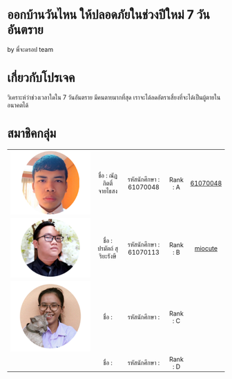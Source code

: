 # ออกบ้านวันไหน ให้ปลอดภัยในช่วงปีใหม่ 7 วันอันตราย 
by พี่จะดรอป team

# เกี่ยวกับโปรเจค
วิเคราะห์ว่าช่วงเวลาใดใน 7 วันอันตราย มีคนตายมากที่สุด เราจะได้ลดอัตราเสี่ยงที่จะได้เป็นผู้ตายในอนาคตได้

# สมาชิคกลุ่ม
<table>
	<tr align="center">
		<td><a href="https://github.com/61070048" target="_blank"><img src="Pic member/ICEmen.png"></a></td>
		<td>ชื่อ : ณัฏกิตติ์ จายไธสง</td>
		<td>รหัสนักศึกษา : 61070048</td>
		<td>Rank : A</td>
		<td><a href="https://github.com/61070048">61070048</a></td>
	</tr>
	<tr align="center">
		<td><a href="https://github.com/miocute" target="_blank"><img src="Pic member/PONG.png"></a></td>
		<td>ชื่อ : ปรมัตถ์ สุริยะรังษี</td>
		<td>รหัสนักศึกษา : 61070113</td>
		<td>Rank : B</td>
		<td><a href="https://github.com/miocute">miocute</a></td>
	</tr>
	<tr align="center">
		<td><a href="https://github.com/wirawan05595" target="_blank"><img src="Pic member/ICEwomen.png"></a></td>
		<td>ชื่อ : </td>
		<td>รหัสนักศึกษา : </td>
		<td>Rank : C</td>
		<td><a href=""></a></td>
	</tr>
	<tr align="center">
		<td><a href="" target="_blank"><img src=""></a></td>
		<td>ชื่อ : </td>
		<td>รหัสนักศึกษา : </td>
		<td>Rank : D</td>
		<td><a href=""></a></td>
	</tr>
</table>